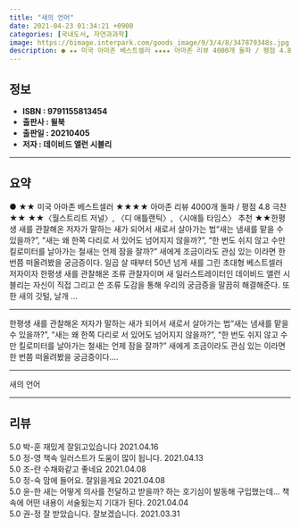 ```yaml
---
title: "새의 언어"
date: 2021-04-23 01:34:21 +0900
categories: [국내도서, 자연과과학]
image: https://bimage.interpark.com/goods_image/9/3/4/8/347879348s.jpg
description: ● ★★ 미국 아마존 베스트셀러 ★★★★ 아마존 리뷰 4000개 돌파 / 평점 4.8 극찬 ★★ ★★〈월스트리트 저널〉, 〈디 애틀랜틱〉, 〈시애틀 타임스〉 추천 ★★한평생 새를 관찰해온 저자가 말하는 새가 되어서 새로서 살아가는 법“새는 냄새를 맡을 수 있을까?”, “새는 왜 한
---
```


## **정보**

- **ISBN : 9791155813454**
- **출판사 : 윌북**
- **출판일 : 20210405**
- **저자 : 데이비드 앨런 시블리**

------



## **요약**

●  ★★ 미국 아마존 베스트셀러  ★★★★ 아마존 리뷰 4000개 돌파 / 평점 4.8 극찬  ★★ ★★〈월스트리트 저널〉, 〈디 애틀랜틱〉, 〈시애틀 타임스〉 추천 ★★한평생 새를 관찰해온 저자가 말하는 새가 되어서 새로서 살아가는 법“새는 냄새를 맡을 수 있을까?”, “새는 왜 한쪽 다리로 서 있어도 넘어지지 않을까?”, “한 번도 쉬지 않고 수만 킬로미터를 날아가는 철새는 언제 잠을 잘까?” 새에게 조금이라도 관심 있는 이라면 한 번쯤 떠올려봤을 궁금증이다. 일곱 살 때부터 50년 넘게 새를 그린 초대형 베스트셀러 저자이자 한평생 새를 관찰해온 조류 관찰자이며 새 일러스트레이터인 데이비드 앨런 시블리는 자신이 직접 그리고 쓴 조류 도감을 통해 우리의 궁금증을 말끔히 해결해준다. 또한 새의 깃털, 날개 ...

------

한평생 새를 관찰해온 저자가 말하는 새가 되어서 새로서 살아가는 법“새는 냄새를 맡을 수 있을까?”, “새는 왜 한쪽 다리로 서 있어도 넘어지지 않을까?”, “한 번도 쉬지 않고 수만 킬로미터를 날아가는 철새는 언제 잠을 잘까?” 새에게 조금이라도 관심 있는 이라면 한 번쯤 떠올려봤을 궁금증이다.... 

------


새의 언어 

------


## **리뷰** 

5.0 박-훈 재밌게 잘읽고있습니다 2021.04.16 <br/>5.0 정-영 책속 일러스트가 도움이 많이 됩니다. 2021.04.13 <br/>5.0 조-란 수채화같고 좋네요 2021.04.08 <br/>5.0 정-숙 맘에 들어요. 잘읽을게요 2021.04.08 <br/>5.0 윤-한 새는 어떻게 의사를 전달하고 받을까? 하는 호기심이 발동해 구입했는데... 책 속에 어떤 내용이 서술됬는지 기대가 된다. 2021.04.04 <br/>5.0 권-정 잘 받았습니다. 잘보겠습니다.  2021.03.31 <br/>